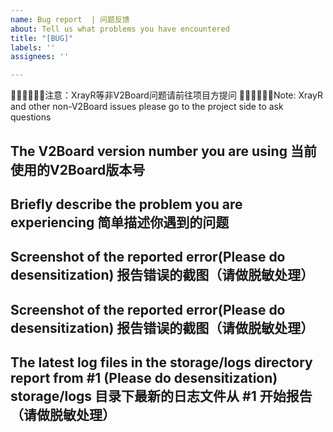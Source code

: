```yaml
---
name: Bug report  | 问题反馈
about: Tell us what problems you have encountered
title: "[BUG]"
labels: ''
assignees: ''

---
```


🙇‍♂️🙇‍♂️🙇‍♂️注意：XrayR等非V2Board问题请前往项目方提问
🙇‍♂️🙇‍♂️🙇‍♂️Note: XrayR and other non-V2Board issues please go to the project side to ask questions


The V2Board version number you are using
当前使用的V2Board版本号
--------


Briefly describe the problem you are experiencing
简单描述你遇到的问题
--------



Screenshot of the reported error(Please do desensitization)
报告错误的截图（请做脱敏处理）
--------



Screenshot of the reported error(Please do desensitization)
报告错误的截图（请做脱敏处理）
--------



The latest log files in the storage/logs directory report from #1 (Please do desensitization)
storage/logs 目录下最新的日志文件从 #1 开始报告（请做脱敏处理）
--------
